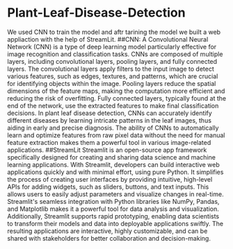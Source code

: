 # Plant-Leaf-Disease-Detection
We used CNN to train the model and aftr tarining the model we built a web appliaction with the help of StreamLit.
##CNN:
A Convolutional Neural Network (CNN) is a type of deep learning model particularly effective for image recognition and classification tasks. CNNs are composed of multiple layers, including convolutional layers, pooling layers, and fully connected layers. The convolutional layers apply filters to the input image to detect various features, such as edges, textures, and patterns, which are crucial for identifying objects within the image. Pooling layers reduce the spatial dimensions of the feature maps, making the computation more efficient and reducing the risk of overfitting. Fully connected layers, typically found at the end of the network, use the extracted features to make final classification decisions. In plant leaf disease detection, CNNs can accurately identify different diseases by learning intricate patterns in the leaf images, thus aiding in early and precise diagnosis. The ability of CNNs to automatically learn and optimize features from raw pixel data without the need for manual feature extraction makes them a powerful tool in various image-related applications.
##StreamLit
Streamlit is an open-source app framework specifically designed for creating and sharing data science and machine learning applications. With Streamlit, developers can build interactive web applications quickly and with minimal effort, using pure Python. It simplifies the process of creating user interfaces by providing intuitive, high-level APIs for adding widgets, such as sliders, buttons, and text inputs. This allows users to easily adjust parameters and visualize changes in real-time. Streamlit's seamless integration with Python libraries like NumPy, Pandas, and Matplotlib makes it a powerful tool for data analysis and visualization. Additionally, Streamlit supports rapid prototyping, enabling data scientists to transform their models and data into deployable applications swiftly. The resulting applications are interactive, highly customizable, and can be shared with stakeholders for better collaboration and decision-making. 

